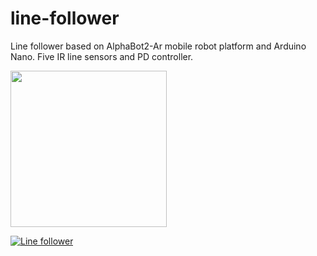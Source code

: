 # line-follower
 
Line follower based on AlphaBot2-Ar mobile robot platform and Arduino Nano. Five IR line sensors and PD controller. 

<img src="https://user-images.githubusercontent.com/88197474/178776437-afee9034-3958-418a-813e-4df956cbe0e6.jpg" width="250" height="250">

[![Line follower](https://user-images.githubusercontent.com/88197474/178781802-49dfe903-1ea2-4344-808f-abc4e0f263c0.png)](https://youtu.be/1gS_5G3ez2U "Line follower")
